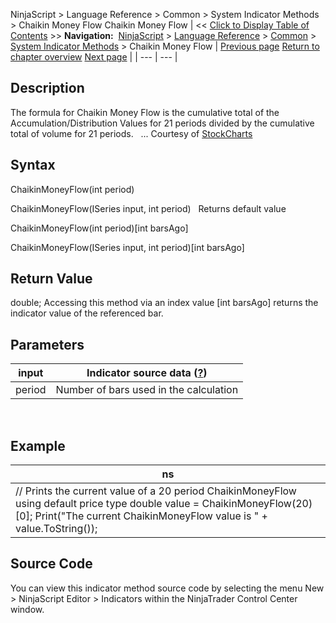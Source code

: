﻿
NinjaScript > Language Reference > Common > System Indicator Methods > Chaikin Money Flow
Chaikin Money Flow
| << [Click to Display Table of Contents](chaikin_money_flow.md) >> **Navigation:**     [NinjaScript](ninjascript.md) > [Language Reference](language_reference_wip.md) > [Common](common.md) > [System Indicator Methods](indicators.md) > Chaikin Money Flow | [Previous page](candlestickpattern.md) [Return to chapter overview](indicators.md) [Next page](chaikin_oscillator.md) |
| --- | --- |
## Description
The formula for Chaikin Money Flow is the cumulative total of the Accumulation/Distribution Values for 21 periods divided by the cumulative total of volume for 21 periods. 
 
... Courtesy of [StockCharts](http://stockcharts.com/education/IndicatorAnalysis/indic_ChaikinMoneyFlow1.md)

## Syntax
ChaikinMoneyFlow(int period)  

ChaikinMoneyFlow(ISeries<double> input, int period)
 
Returns default value  

ChaikinMoneyFlow(int period)[int barsAgo]  

ChaikinMoneyFlow(ISeries<double> input, int period)[int barsAgo]

## Return Value
double; Accessing this method via an index value [int barsAgo] returns the indicator value of the referenced bar.

## Parameters
| input | Indicator source data ([?](valid_input_data_for_indicator.md)) |
| --- | --- |
| period | Number of bars used in the calculation |
 
## 
## Example
| ns |
| --- |
| // Prints the current value of a 20 period ChaikinMoneyFlow using default price type double value = ChaikinMoneyFlow(20)[0]; Print("The current ChaikinMoneyFlow value is " + value.ToString()); |

## Source Code
You can view this indicator method source code by selecting the menu New > NinjaScript Editor > Indicators within the NinjaTrader Control Center window.

